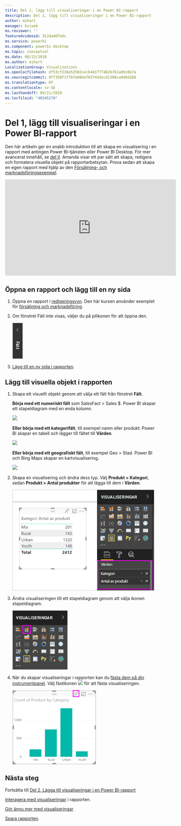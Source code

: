 ```yaml
---
title: Del 1, lägg till visualiseringar i en Power BI-rapport
description: Del 1, lägg till visualiseringar i en Power BI-rapport
author: mihart
manager: kvivek
ms.reviewer: ''
featuredvideoid: IkJda4O7oGs
ms.service: powerbi
ms.component: powerbi-desktop
ms.topic: conceptual
ms.date: 08/23/2018
ms.author: mihart
LocalizationGroup: Visualizations
ms.openlocfilehash: df53cf238a52502cecb4d1f77482b7b1a09c6b7a
ms.sourcegitcommit: 0ff358f1ff87e88daf837443ecd1398ca949d2b6
ms.translationtype: HT
ms.contentlocale: sv-SE
ms.lasthandoff: 09/21/2018
ms.locfileid: "46545278"
---
```

# <a name="part-i-add-visualizations-to-a-power-bi-report"></a>Del 1, lägg till visualiseringar i en Power BI-rapport
Den här artikeln ger en snabb introduktion till att skapa en visualisering i en rapport med antingen Power BI-tjänsten eller Power BI Desktop.  För mer avancerat innehåll, se [del II](power-bi-report-add-visualizations-ii.md). Amanda visar ett par sätt att skapa, redigera och formatera visuella objekt på rapportarbetsytan. Prova sedan att skapa en egen rapport med hjälp av den [Försäljning- och marknadsföringsexempel](../sample-datasets.md).

<iframe width="560" height="315" src="https://www.youtube.com/embed/IkJda4O7oGs" frameborder="0" allowfullscreen></iframe>


## <a name="open-a-report-and-add-a-new-page"></a>Öppna en rapport och lägg till en ny sida
1. Öppna en rapport i [redigeringsvyn](../consumer/end-user-reading-view.md). Den här kursen använder exemplet för [försäljning och marknadsföring](../sample-datasets.md).
2. Om fönstret Fält inte visas, väljer du på pilikonen för att öppna den. 
   
   ![](media/power-bi-report-add-visualizations-i/pbi_nancy_fieldsfiltersarrow.png)
3. [Lägg till en ny sida i rapporten](../power-bi-report-add-page.md).

## <a name="add-visualizations-to-the-report"></a>Lägg till visuella objekt i rapporten
1. Skapa ett visuellt objekt genom att välja ett fält från fönstret **Fält**.  
   
   **Börja med ett numeriskt fält** som SalesFact > Sales $. Power BI skapar ett stapeldiagram med en enda kolumn.
   
   ![](media/power-bi-report-add-visualizations-i/pbi_onecolchart.png)
   
   **Eller börja med ett kategorifält**, till exempel namn eller produkt: Power BI skapar en tabell och lägger till fältet till **Värden**.
   
   ![](media/power-bi-report-add-visualizations-i/pbi_agif_createchart3.gif)
   
   **Eller börja med ett geografiskt fält**, till exempel Geo > Stad. Power BI och Bing Maps skapar en kartvisualisering.
   
   ![](media/power-bi-report-add-visualizations-i/power-bi-map.png)
2. Skapa en visualisering och ändra dess typ. Välj **Produkt > Kategori**, sedan **Produkt > Antal produkter** för att lägga till dem i **Värden**.
   
   ![](media/power-bi-report-add-visualizations-i/part1table1.png)
3. Ändra visualiseringen till ett stapeldiagram genom att välja ikonen stapeldiagram.
   
   ![](media/power-bi-report-add-visualizations-i/part1converttocolumn.png)
4. När du skapar visualiseringar i rapporten kan du [fästa dem på din instrumentpanel](../service-dashboard-pin-tile-from-report.md). Välj fästikonen ![](media/power-bi-report-add-visualizations-i/pinnooutline.png) för att fästa visualiseringen.
   
   ![](media/power-bi-report-add-visualizations-i/part1pin1.png)
  

## <a name="next-steps"></a>Nästa steg
 Fortsätta till [Del 2, Lägga till visualiseringar i en Power BI-rapport](power-bi-report-add-visualizations-ii.md)
   
   [Interagera med visualiseringar](../consumer/end-user-reading-view.md) i rapporten.
   
   [Gör ännu mer med visualiseringar](power-bi-report-visualizations.md).
   
   [Spara rapporten](../service-report-save.md).
